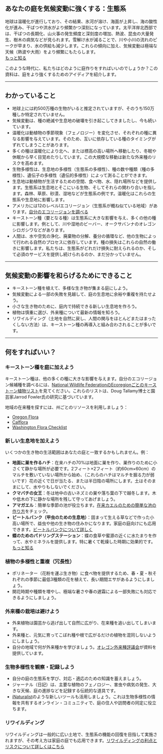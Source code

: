 ## あなたの庭を気候変動に強くする：生態系

地球は温暖化が進行しており、その結果、氷河が溶け、海面が上昇し、海の酸性化が進み、干ばつや洪水がより頻繁かつ深刻になっています。太平洋岸北西部では、干ばつの長期化、山火事の発生頻度と深刻度の増加、熱波、昆虫の大量発生、樹木の病気などが見られます。雪解け水が減ることで、川や小川の流れのピークが早まり、水の供給も減少します。これらの傾向に加え、気候変動は極端な天候（熱波や大雨）をより頻繁にもたらします。  
[もっと知る](https://blogs.oregonstate.edu/occri/oregon-climate-assessments/)

このような時代に、私たちはどのように庭作りをすればいいのでしょうか？この資料は、庭をより強くするためのアイディアを紹介します。

---

## わかっていること

- 地球上には約500万種の生物がいると推定されていますが、そのうち150万種しか特定されていません。
- 気候変動は、種の絶滅や生息地の破壊を引き起こしてきましたし、今も続いています。
- 温暖化は動植物の季節現象（フェノロジー）を変化させ、それぞれの種に異なる影響を与えています。そのため、互いに依存している種のタイミングがずれてしまうことがあります。
- 多くの種は温暖化により北へ、または標高の高い場所へ移動したり、冬眠や休眠から早く目覚めたりしています。この大規模な移動は新たな外来種のリスクを高めます。
- 生物多様性は、生息地の多様性（生態系の多様性）、種の数や種類（種の多様性）、遺伝子の多様性（遺伝的多様性）によって測ることができます。
- 生息地は動植物が生活するための空間、食べ物、水、隠れ場所などを提供します。生態系は生息地とそこにいる生物、そしてそれらの関わり合いを指します。森林、草原、砂漠、湿地などが生態系の例です。温暖化はこれらの生態系や生息地に影響します。
- アメリカには12のレベルIエコリージョン（生態系が概ね似ている地域）があります。[自分のエコリージョンを調べる](https://www.epa.gov/eco-research/ecoregions)
- キーストーン種（要となる種）は生態系に大きな影響を与え、多くの他の種に影響します。例として、川や湿地のビーバー、オークサバンナのオレゴンシロガシワなどがあります。
- 人間は、水や空気の浄化、廃棄物の分解、養分の循環など、他の生物によって行われる自然のプロセスに依存しています。種の損失はこれらの自然の働きに影響します。私たちは、生態系がどれだけ損失に耐えられるのか、そして必須のサービスを提供し続けられるのか、まだ分かっていません。

---

## 気候変動の影響を和らげるためにできること

- キーストーン種を植えて、多様な生き物が集まる庭にしよう。
- 気候変動による一部の失敗を見越して、庭の生息地に余裕や重複を持たせよう。
- 小さな生き物のために、庭内で持続できる新しい生息地を作ろう。
- 植物は慎重に選び、外来種について最新の情報を知ろう。
- リワイルディング（土地を自然に戻し、人間の関与をほとんどまたはまったくしない方法）は、キーストーン種の再導入と組み合わされることが多いです。

---

## 何をすればいい？

### キーストーン種を庭に加えよう

キーストーン種は、他の多くの種に大きな影響を与えます。自分のエコリージョン候補種を調べるには、[National Wildlife FederationのEcoregionごとのキーストーン植物リスト](https://www.nwf.org/Garden-for-Wildlife/About/Native-Plants/keystone-plants-by-ecoregion)を見てください。これらのリストは、Doug Tallamy博士と園芸家Jarrod Fowler氏の研究に基づいています。

地域の在来種を探すには、州ごとのリソースを利用しましょう：

- [Oregon Flora](https://oregonflora.org/)
- [Calflora](https://www.calflora.org/)
- [Washington Flora Checklist](https://burkeherbarium.org/waflora/checklist.php?Category=Endemic)

### 新しい生息地を加えよう

いくつかの生き物の生活範囲はあなたの庭と一致するかもしれません。例：

- **地面に巣を作るハチ**：在来ハチの70%は地面に巣を作り、巣作りのために小さくて静かな場所が必要です。2フィート×2フィート（約60cm×60cm）のマルチを敷いていない場所から始め、（これらのハチはマルチを掘る力が弱いです）花の近くで日が当たる、または半日陰の場所にします。土はそのままにして、水やりもしないでください。
- **クマバチの女王**：冬は地中の古いネズミの巣や落ち葉の下で越冬します。木や低木の下に静かな場所を残して守ってあげましょう。
- **アマガエル**：簡単な季節の池が役立ちます。[在来カエルのための簡単な池の作り方](https://extension.oregonstate.edu/news/how-build-simple-pond-native-frogs)をチェック。
- **ビートルバンク（甲虫のための生息地）**：固まって生える草などで作った小高い場所で、益虫や他の生き物の住みかになります。家庭の庭向けにも応用できます。[ビートルバンクについて詳しく](http://oregonipm.ippc.orst.edu/Agroecology/NEW_BEETLE_BANK_1.pdf)
- **蝶のためのパドリングステーション**：蝶の食草や蜜源の近くに水たまりを作って、水やミネラルを提供します。特に暑くて乾燥した時期に効果的です。[もっと知る](https://www.nwf.org/-/media/Documents/PDFs/Garden-for-Wildlife/Tip-Sheets/Water-Butterfly-Gardens)

### 植物の多様性と重複（冗長性）

- ポリネーター（花粉を運ぶ生き物）に食べ物を提供するため、春・夏・秋それぞれの季節に最低3種類の花を植えて、長い期間エサがあるようにしましょう。
- 開花時期や種類を増やし、極端な暑さや春の遅霜による一部失敗にも対応できるようにしましょう。

### 外来種の栽培は避けよう

- 外来植物は園芸から逃げ出して自然に広がり、在来種を追い出してしまいます。
- 外来種と、元気に育ってこぼれ種や根で広がるだけの植物を混同しないようにしましょう。
- 自分の地域で何が外来種かを学びましょう。[オレゴン外来種評議会](https://www.oregoninvasivespeciescouncil.org/infohub)が資料を提供しています。

### 生物多様性を観察・記録しよう

- 自分の庭の生態系を学び、対応・適応のための知識を蓄えましょう。
- ジャーナル（日記）は、主要な植物のフェノロジー、害虫や病気の発生、大きな天候、庭の進捗などを記録する伝統的な道具です。
- [iNaturalist](https://www.inaturalist.org)のような新しいツールも活用しましょう。これは生物多様性の情報を共有するオンライン・コミュニティで、庭の住人や訪問者の同定に役立ちます。

### リワイルディング

リワイルディングは一般的に広い土地で、生態系の機能の回復を目指して実施されますが、その考え方は家庭の庭でも応用できます。[リワイルディングの利点とリスクについて詳しくはこちら](https://www.iucn.org/resources/issues-brief/benefits-and-risks-rewilding)
